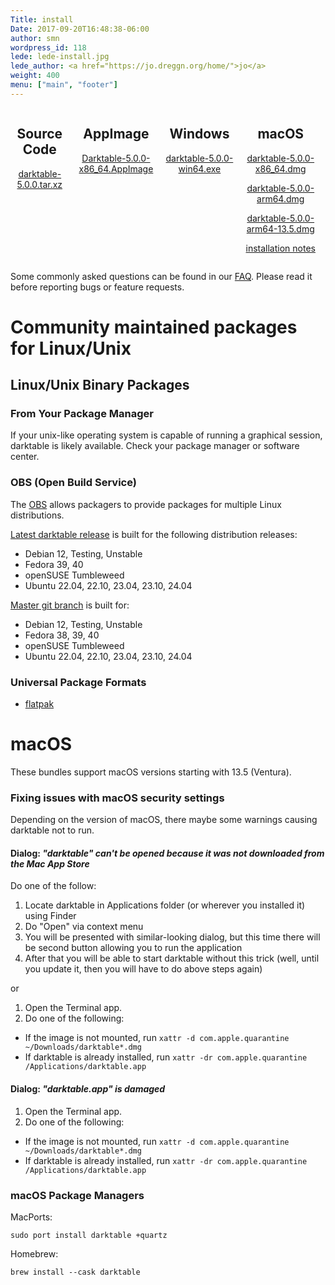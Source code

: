 ```yaml
---
Title: install
Date: 2017-09-20T16:48:38-06:00
author: smn
wordpress_id: 118
lede: lede-install.jpg
lede_author: <a href="https://jo.dreggn.org/home/">jo</a>
weight: 400
menu: ["main", "footer"]
---
```


<div style="display:flex;flex-direction: row;justify-content:space-evenly;">
<div style="text-align: center;">
  <h2>Source Code</h2>
  <p>
  <a href="https://github.com/darktable-org/darktable/releases/download/release-5.0.0/darktable-5.0.0.tar.xz">darktable-5.0.0.tar.xz</a>
  </p>
</div>
<div style="text-align: center;">
  <h2>AppImage</h2>
  <p><a href='https://github.com/darktable-org/darktable/releases/download/release-5.0.0/Darktable-5.0.0-x86_64.AppImage' title='GNU/Linux AppImage'>Darktable-5.0.0-x86_64.AppImage</a></p>
</div>
<div style="text-align: center;">
  <h2>Windows</h2>
  <p><a href='https://github.com/darktable-org/darktable/releases/download/release-5.0.0/darktable-5.0.0-win64.exe' title='Microsoft Windows'>darktable-5.0.0-win64.exe</a></p>
</div>
<div style="text-align: center;">
  <h2>macOS</h2>
  <p><a href='https://github.com/darktable-org/darktable/releases/download/release-5.0.0/darktable-5.0.0-x86_64.dmg' title='macOS 13.5 on Intel'>darktable-5.0.0-x86_64.dmg</a></p>
  <p><a href='https://github.com/darktable-org/darktable/releases/download/release-5.0.0/darktable-5.0.0-arm64.dmg' title='macOS 14.0 on Apple silicon'>darktable-5.0.0-arm64.dmg</a></p>
  <p><a href='https://github.com/darktable-org/darktable/releases/download/release-5.0.0/darktable-5.0.0-arm64-13.5.dmg' title='macOS 13.5 on Apple silicon'>darktable-5.0.0-arm64-13.5.dmg</a></p>
  <p><a href="#macos" class="attention">installation notes</a></p>
</div>
</div>

Some commonly asked questions can be found in our [FAQ](/about/faq). Please read it before reporting bugs or feature requests.

# Community maintained packages for Linux/Unix

<h2 id="linux">Linux/Unix Binary Packages</h2>

### From Your Package Manager

If your unix-like operating system is capable of running a graphical session, darktable is likely available. Check your package manager or software center.

### OBS (Open Build Service)

The [OBS](https://build.opensuse.org/) allows packagers to provide packages for multiple Linux distributions.

[Latest darktable release](https://software.opensuse.org/download.html?project=graphics:darktable&package=darktable) is built for the following distribution releases:

* Debian 12, Testing, Unstable
* Fedora 39, 40
* openSUSE Tumbleweed
* Ubuntu 22.04, 22.10, 23.04, 23.10, 24.04

[Master git branch](https://software.opensuse.org/download.html?project=graphics:darktable:master&package=darktable) is built for:

* Debian 12, Testing, Unstable
* Fedora 38, 39, 40
* openSUSE Tumbleweed
* Ubuntu 22.04, 22.10, 23.04, 23.10, 24.04

### Universal Package Formats

* [flatpak](https://www.flathub.org/apps/details/org.darktable.Darktable)

<h1 id='macos'>macOS</h1>

These bundles support macOS versions starting with 13.5 (Ventura).

### Fixing issues with macOS security settings

Depending on the version of macOS, there maybe some warnings causing darktable not to run.

#### Dialog: *"darktable" can't be opened because it was not downloaded from the Mac App Store*

Do one of the follow:

1. Locate darktable in Applications folder (or wherever you installed it) using Finder
2. Do "Open" via context menu
3. You will be presented with similar-looking dialog, but this time there will be second button allowing you to run the application
4. After that you will be able to start darktable without this trick (well, until you update it, then you will have to do above steps again)

or

1. Open the Terminal app.
2. Do one of the following:
  * If the image is not mounted, run `xattr -d com.apple.quarantine ~/Downloads/darktable*.dmg`
  * If darktable is already installed, run `xattr -dr com.apple.quarantine /Applications/darktable.app`

#### Dialog: *"darktable.app" is damaged*

1. Open the Terminal app.
2. Do one of the following:
  * If the image is not mounted, run `xattr -d com.apple.quarantine ~/Downloads/darktable*.dmg`
  * If darktable is already installed, run `xattr -dr com.apple.quarantine /Applications/darktable.app`

### macOS Package Managers

MacPorts:

    sudo port install darktable +quartz

Homebrew:

    brew install --cask darktable
